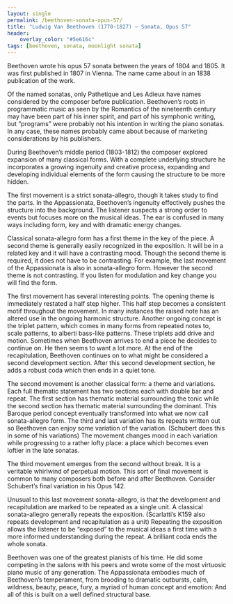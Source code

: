 ```yaml
---
layout: single
permalink: /beethoven-sonata-opus-57/
title: "Ludwig Van Beethoven (1770-1827) – Sonata, Opus 57"
header:
    overlay_color: "#5e616c"
tags: [beethoven, sonata, moonlight sonata]
---
```


Beethoven wrote his opus 57 sonata between the years of 1804 and 1805.  It was first published in 1807 in Vienna.  The name came about in an 1838 publication of the work.

Of the named sonatas, only Pathetique and Les Adieux have names considered by the composer before publication.  Beethoven’s roots in programmatic music as seen by the Romantics of the nineteenth century may have been part of his inner spirit, and part of his symphonic writing, but “programs” were probably not his intention in writing the piano sonatas. In any case, these names probably came about because of marketing considerations by his publishers.

During Beethoven’s middle period (1803-1812) the composer explored expansion of many classical forms.  With a complete underlying structure he incorporates a growing ingenuity and creative process, expanding and developing individual elements of the form causing the structure to be more hidden.

The first movement is a strict sonata-allegro, though it takes study to find the parts.  In the Appassionata, Beethoven’s ingenuity effectively pushes the structure into the background.  The listener suspects a strong order to events but focuses more on the musical ideas.  The ear is confused in many ways including form, key and with dramatic energy changes.

Classical sonata-allegro form has a first theme in the key of the piece.  A second theme is generally easily recognized in the exposition.  It will be in a related key and it will have a contrasting mood.  Though the second theme is required, it does not have to be contrasting.  For example, the last movement of the Appassionata is also in sonata-allegro form.  However the second theme is not contrasting.  If you listen for modulation and key change you will find the form.

The first movement has several interesting points.  The opening theme is immediately restated a half step higher.  This half step becomes a consistent motif throughout the movement.  In many instances the raised note has an altered use in the ongoing harmonic structure.  Another ongoing concept is the triplet pattern, which comes in many forms from repeated notes to, scale patterns, to alberti bass-like patterns.  These triplets add drive and motion.  Sometimes when Beethoven arrives to end a piece he decides to continue on.  He then seems to want a lot more. At the end of the recapitulation, Beethoven continues on to what might be considered a second development section.  After this second development section, he adds a robust coda which then ends in a quiet tone.

The second movement is another classical form: a theme and variations.  Each full thematic statement has two sections each with double bar and repeat.  The first section has thematic material surrounding the tonic while the second section has thematic material surrounding the dominant.  This Baroque period concept eventually transformed into what we now call sonata-allegro form.  The third and last variation has its repeats written out so Beethoven can enjoy some variation of the variation.  (Schubert does this in some of his variations) The movement changes mood in each variation while progressing to a rather lofty place: a place which becomes even loftier in the late sonatas.

The third movement emerges from the second without break.  It is a veritable whirlwind of perpetual motion.  This sort of final movement is common to many composers both before and after Beethoven.  Consider Schubert’s final variation in his Opus 142.

Unusual to this last movement sonata-allegro, is that the development and recapitulation are marked to be repeated as a single unit. A classical sonata-allegro generally repeats the exposition.  (Scarlatti’s K159 also repeats development and recapitulation as a unit)  Repeating the exposition allows the listener to be “exposed” to the musical ideas a first time with a more informed understanding during the repeat.  A brilliant coda ends the whole sonata.

Beethoven was one of the greatest pianists of his time.  He did some competing in the salons with his peers and wrote some of the most virtuosic piano music of any generation.  The Appassionata embodies much of Beethoven’s temperament, from brooding to dramatic outbursts, calm, wildness, beauty, peace, fury, a myriad of human concept and emotion: And all of this is built on a well defined structural base.
